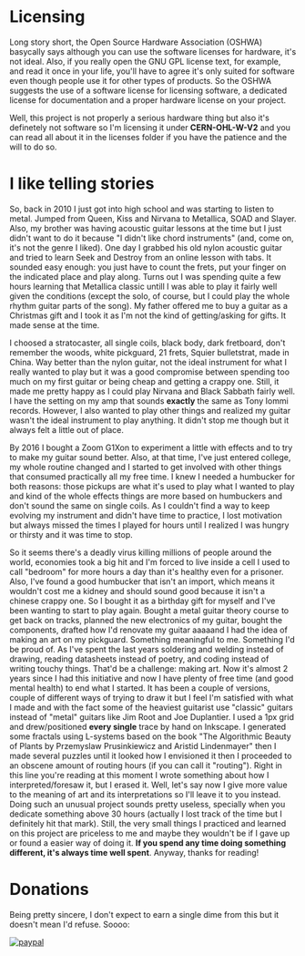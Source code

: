 # Licensing

Long story short, the Open Source Hardware Association (OSHWA) basycally says although you can use the software licenses for hardware, it's not ideal. Also, if you really open the GNU GPL license text, for example, and read it once in your life, you'll have to agree it's only suited for software even though people use it for other types of products. So the OSHWA suggests the use of a software license for licensing software, a dedicated license for documentation and a proper hardware license on your project.

Well, this project is not properly a serious hardware thing but also it's definetely not software so I'm licensing it under **CERN-OHL-W-V2** and you can read all about it in the licenses folder if you have the patience and the will to do so.

# I like telling stories

So, back in 2010 I just got into high school and was starting to listen to metal. Jumped from Queen, Kiss and Nirvana to Metallica, SOAD and Slayer. Also, my brother was having acoustic guitar lessons at the time but I just didn't want to do it because "I didn't like chord instruments" (and, come on, it's not the genre I liked). One day I grabbed his old nylon acoustic guitar and tried to learn Seek and Destroy from an online lesson with tabs. It sounded easy enough: you just have to count the frets, put your finger on the indicated place and play along. Turns out I was spending quite a few hours learning that Metallica classic untill I was able to play it fairly well given the conditions (except the solo, of course, but I could play the whole rhythm guitar parts of the song). My father offered me to buy a guitar as a Christmas gift and I took it as I'm not the kind of getting/asking for gifts. It made sense at the time.

I choosed a stratocaster, all single coils, black body, dark fretboard, don't remember the woods, white pickguard, 21 frets, Squier bulletstrat, made in China. Way better than the nylon guitar, not the ideal instrument for what I really wanted to play but it was a good compromise between spending too much on my first guitar or being cheap and getting a crappy one. Still, it made me pretty happy as I could play Nirvana and Black Sabbath fairly well. I have the setting on my amp that sounds **exactly** the same as Tony Iommi records. However, I also wanted to play other things and realized my guitar wasn't the ideal instrument to play anything. It didn't stop me though but it always felt a little out of place.

By 2016 I bought a Zoom G1Xon to experiment a little with effects and to try to make my guitar sound better. Also, at that time, I've just entered college, my whole routine changed and I started to get involved with other things that consumed practically all my free time. I knew I needed a humbucker for both reasons: those pickups are what it's used to play what I wanted to play and kind of the whole effects things are more based on humbuckers and don't sound the same on single coils. As I couldn't find a way to keep evolving my instrument and didn't have time to practice, I lost motivation but always missed the times I played for hours until I realized I was hungry or thirsty and it was time to stop.

So it seems there's a deadly virus killing millions of people around the world, economies took a big hit and I'm forced to live inside a cell I used to call "bedroom" for more hours a day than it's healthy even for a prisoner. Also, I've found a good humbucker that isn't an import, which means it wouldn't cost me a kidney and should sound good because it isn't a chinese crappy one. So I bought it as a birthday gift for myself and I've been wanting to start to play again. Bought a metal guitar theory course to get back on tracks, planned the new electronics of my guitar, bought the components, drafted how I'd renovate my guitar aaaaand I had the idea of making an art on my pickguard. Something meaningful to me. Something I'd be proud of. As I've spent the last years soldering and welding instead of drawing, reading datasheets instead of poetry, and coding instead of writing touchy things. That'd be a challenge: making art. Now it's almost 2 years since I had this initiative and now I have plenty of free time (and good mental health) to end what I started. It has been a couple of versions, couple of different ways of trying to draw it but I feel I'm satisfied with what I made and with the fact some of the heaviest guitarist use "classic" guitars instead of "metal" guitars like Jim Root and Joe Duplantier. I used a 1px grid and drew/positioned **every single** trace by hand on Inkscape. I generated some fractals using L-systems based on the book "The Algorithmic Beauty of Plants by Przemyslaw Prusinkiewicz and Aristid Lindenmayer" then I made several puzzles until it looked how I envisioned it then I proceeded to an obscene amount of routing hours (if you can call it "routing"). Right in this line you're reading at this moment I wrote something about how I interpreted/foresaw it, but I erased it. Well, let's say now I give more value to the meaning of art and its interpretations so I'll leave it to you instead. Doing such an unusual project sounds pretty useless, specially when you dedicate something above 30 hours (actually I lost track of the time but I definitely hit that mark). Still, the very small things I practiced and learned on this project are priceless to me and maybe they wouldn't be if I gave up or found a easier way of doing it. **If you spend any time doing something different, it's always time well spent**. Anyway, thanks for reading!

# Donations

Being pretty sincere, I don't expect to earn a single dime from this but it doesn't mean I'd refuse. Soooo:

[![paypal](https://www.paypalobjects.com/en_US/i/btn/btn_donateCC_LG.gif)](https://www.paypal.com/donate/?business=VYQFJUZRPJ6C8&no_recurring=1&currency_code=BRL)
